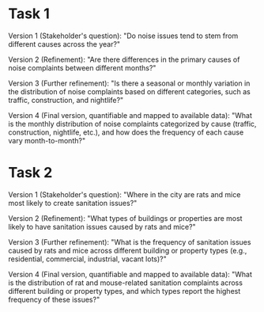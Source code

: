 # Task 1
Version 1 (Stakeholder's question):
"Do noise issues tend to stem from different causes across the year?"

Version 2 (Refinement):
"Are there differences in the primary causes of noise complaints between different months?"

Version 3 (Further refinement):
"Is there a seasonal or monthly variation in the distribution of noise complaints based on different categories, such as traffic, construction, and nightlife?"

Version 4 (Final version, quantifiable and mapped to available data):
"What is the monthly distribution of noise complaints categorized by cause (traffic, construction, nightlife, etc.), and how does the frequency of each cause vary month-to-month?"

# Task 2
Version 1 (Stakeholder's question):
"Where in the city are rats and mice most likely to create sanitation issues?"

Version 2 (Refinement):
"What types of buildings or properties are most likely to have sanitation issues caused by rats and mice?"

Version 3 (Further refinement):
"What is the frequency of sanitation issues caused by rats and mice across different building or property types (e.g., residential, commercial, industrial, vacant lots)?"

Version 4 (Final version, quantifiable and mapped to available data):
"What is the distribution of rat and mouse-related sanitation complaints across different building or property types, and which types report the highest frequency of these issues?"